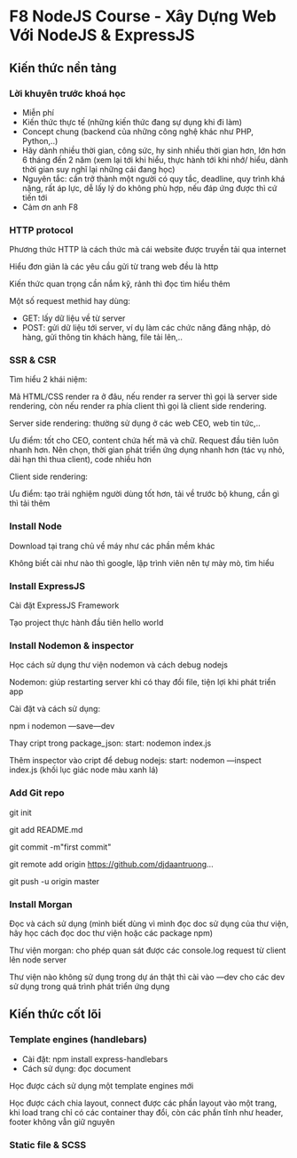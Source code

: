 # F8 NodeJS Course - Xây Dựng Web Với NodeJS & ExpressJS

## Kiến thức nền tảng

### Lời khuyên trước khoá học

- Miễn phí
- Kiến thức thực tế (những kiến thức đang sự dụng khi đi làm)
- Concept chung (backend của những công nghệ khác như PHP, Python,..)
- Hãy dành nhiều thời gian, công sức, hy sinh nhiều thời gian hơn, lớn hơn 6 tháng đến 2 năm (xem lại tới khi hiểu, thực hành tới khi nhớ/ hiểu, dành thời gian suy nghĩ lại những cái đang học)
- Nguyên tắc: cần trở thành một người có quy tắc, deadline, quy trình khá nặng, rất áp lực, dễ lấy lý do không phù hợp, nếu đáp ứng được thì cứ tiến tới
- Cảm ơn anh F8

### HTTP protocol

Phương thức HTTP là cách thức mà cái website được truyền tải qua internet

Hiểu đơn giản là các yêu cầu gửi từ trang web đều là http

Kiến thức quan trọng cần nắm kỹ, rảnh thì đọc tìm hiểu thêm

Một số request methid hay dùng:

- GET: lấy dữ liệu về từ server
- POST: gửi dữ liệu tới server, ví dụ làm các chức năng đăng nhập, dỏ hàng, gửi thông tin khách hàng, file tải lên,..

### SSR & CSR

Tìm hiểu 2 khái niệm:

Mã HTML/CSS render ra ở đâu, nếu render ra server thì gọi là server side rendering, còn nếu render ra phía client thì gọi là client side rendering.

Server side rendering: thường sử dụng ở các web CEO, web tin tức,..

Ưu điểm: tốt cho CEO, content chứa hết mã và chữ. Request đầu tiên luôn nhanh hơn. Nên chọn, thời gian phát triển ứng dụng nhanh hơn (tác vụ nhỏ, dài hạn thì thua client), code nhiều hơn

Client side rendering: 

Ưu điểm: tạo trải nghiệm người dùng tốt hơn, tải về trước bộ khung, cần gì thì tải thêm

### Install Node

Download tại trang chủ về máy như các phần mềm khác

Không biết cài như nào thì google, lập trình viên nên tự mày mò, tìm hiểu

### Install ExpressJS

Cài đặt ExpressJS Framework

Tạo project thực hành đầu tiên hello world

### Install Nodemon & inspector

Học cách sử dụng thư viện nodemon và cách debug nodejs

Nodemon: giúp restarting server khi có thay đổi file, tiện lợi khi phát triển app

Cài đặt và cách sử dụng: 

npm i nodemon —save—dev

Thay cript trong package_json: start: nodemon index.js

Thêm inspector vào cript để debug nodejs: start: nodemon —inspect index.js (khối lục giác node màu xanh lá)

### Add Git repo

git init

git add README.md

git commit -m"first commit"

git remote add origin https://github.com/djdaantruong...

git push -u origin master

### Install Morgan

Đọc và cách sử dụng (mình biết dùng vì mình đọc doc sử dụng của thư viện, hãy học cách đọc doc thư viện hoặc các package npm)

Thư viện morgan: cho phép quan sát được các console.log request từ client lên node server

Thư viện nào không sử dụng trong dự án thật thì cài vào —dev cho các dev sử dụng trong quá trình phát triển ứng dụng

## Kiến thức cốt lõi
### Template engines (handlebars)

- Cài đặt: npm install express-handlebars
- Cách sử dụng: đọc document

Học được cách sử dụng một template engines mới

Học được cách chia layout, connect được các phần layout vào một trang, khi load trang chỉ có các container thay đổi, còn các phần tĩnh như header, footer không vẫn giữ nguyên

### Static file & SCSS